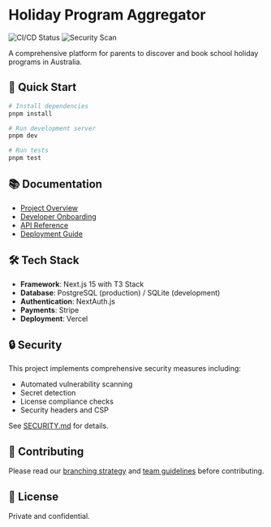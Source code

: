 # Holiday Program Aggregator

![CI/CD Status](https://github.com/sdavidov17/holiday-program-aggregator/actions/workflows/ci.yml/badge.svg)
![Security Scan](https://github.com/sdavidov17/holiday-program-aggregator/actions/workflows/security-scan.yml/badge.svg)

A comprehensive platform for parents to discover and book school holiday programs in Australia.

## 🚀 Quick Start

```bash
# Install dependencies
pnpm install

# Run development server
pnpm dev

# Run tests
pnpm test
```

## 📚 Documentation

- [Project Overview](./docs/README.md)
- [Developer Onboarding](./docs/developer-onboarding.md)
- [API Reference](./docs/api-reference.md)
- [Deployment Guide](./docs/deployment-guide.md)

## 🛠️ Tech Stack

- **Framework**: Next.js 15 with T3 Stack
- **Database**: PostgreSQL (production) / SQLite (development)
- **Authentication**: NextAuth.js
- **Payments**: Stripe
- **Deployment**: Vercel

## 🔒 Security

This project implements comprehensive security measures including:
- Automated vulnerability scanning
- Secret detection
- License compliance checks
- Security headers and CSP

See [SECURITY.md](./SECURITY.md) for details.

## 🤝 Contributing

Please read our [branching strategy](./docs/branching-strategy.md) and [team guidelines](./docs/team-guidelines.md) before contributing.

## 📄 License

Private and confidential.